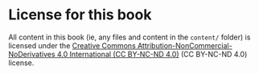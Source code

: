 # License for this book

All content in this book (ie, any files and content in the `content/` folder)
is licensed under the
[Creative Commons Attribution-NonCommercial-NoDerivatives 4.0 International (CC BY-NC-ND 4.0)](https://creativecommons.org/licenses/by-nc-nd/4.0/) (CC BY-NC-ND 4.0) license.